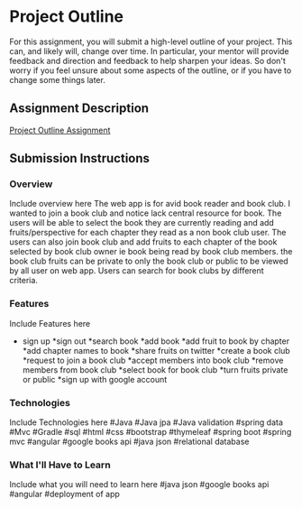 # Project Outline
For this assignment, you will submit a high-level outline of your project. This can, and likely will, change over time. In particular, your mentor will provide feedback and direction and feedback to help sharpen your ideas. So don't worry if you feel unsure about some aspects of the outline, or if you have to change some things later.

## Assignment Description
[Project Outline Assignment](https://education.launchcode.org/liftoff/assignments/project-outline/)

## Submission Instructions

### Overview
Include overview here
The web app is for avid book reader and book club. I wanted to join a book club and
notice lack central resource for book. The users will be able to select the book they are
currently reading and add fruits/perspective for each chapter they read as a non book club user.
The users can also join book club and add fruits to each chapter of the book selected by book club owner ie
book being read by book club members. the book club fruits can be private to only the book club or public to be viewed by all user on web app.
Users can search for book clubs by different criteria.
### Features
Include Features here
* sign up
*sign out
*search book
*add book
*add fruit to book by chapter
*add chapter names to book
*share fruits on twitter
*create a book club
*request to join a book club
*accept members into book club
*remove members from book club
*select book for book club
*turn fruits private or public
*sign up with google account
### Technologies
Include Technologies here
#Java
#Java jpa
#Java validation
#spring data
#Mvc
#Gradle
#sql
#html
#css
#bootstrap
#thymeleaf
#spring boot
#spring mvc
#angular
#google books api
#java json
#relational database

### What I'll Have to Learn
Include what you will need to learn here
#java json
#google books api
#angular
#deployment of app
